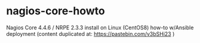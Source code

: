 # nagios-core-howto
Nagios Core 4.4.6 / NRPE 2.3.3 install on Linux (CentOS8) how-to w/Ansible deployment
(content duplicated at: https://pastebin.com/v3bSHi23 )
